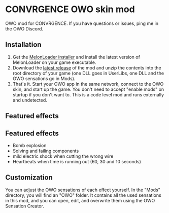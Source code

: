# CONVRGENCE OWO skin mod
OWO mod for CONVRGENCE. If you have questions or issues, ping me in the OWO Discord.

## Installation
1. Get the [MelonLoader installer](https://melonwiki.xyz/#/?id=automated-installation) and install the latest version of MelonLoader on your game executable.
2. Download the [latest release](https://github.com/floh-bhaptics/KeepTalkingAndNobodyExplodes_OWO//releases/latest/download/KeepTalkingAndNobodyExplodes_OWO.zip) of the mod and unzip the contents into the root directory of your game (one DLL goes in UserLibs, one DLL and the OWO sensations go in Mods).
3. That's it. Start your OWO app in the same network, connect to the OWO skin, and start up the game. You don't need to accept "enable mods" on startup if you don't want to. This is a code level mod and runs externally and undetected.

## Featured effects
## Featured effects
- Bomb explosion
- Solving and failing components
- mild electric shock when cutting the wrong wire
- Heartbeats when time is running out (60, 30 and 10 seconds)

## Customization
You can adjust the OWO sensations of each effect yourself. In the "Mods" directory, you will find an "OWO" folder. It contains all the used sensations in this mod, and you can open, edit, and overwrite them using the OWO Sensation Creator.
